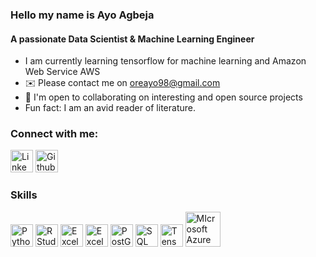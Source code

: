 ### Hello my name is Ayo Agbeja

#### A passionate Data Scientist & Machine Learning Engineer



- I am currently learning tensorflow for machine learning and Amazon Web Service AWS
- ✉️ Please contact me on oreayo98@gmail.com
- 🤝  I'm open to collaborating on interesting and open source projects
- Fun fact: I am an avid reader of literature.

### Connect with me:

<p align="left">
<a href="https://www.linkedin.com/in/ayooluwa-o-agbeja-710ba71a8/" target="_blank" rel="noreferrer"><img src="https://user-images.githubusercontent.com/72551684/197346350-8a072f4b-c86d-49f3-8015-9b9018d5d751.png" width="36" height="36" alt="Linkedin" /></a>
<a href="https://github.com/" target="_blank" rel="noreferrer"><img src="https://user-images.githubusercontent.com/72551684/197353893-a27374b3-d374-4624-ba37-7e788f1361dd.svg" width="36" height="36" alt="Github" /></a>


  
<br/>


### Skills


<p align="left">
<a href="https://www.python.org/" target="_blank" rel="noreferrer"><img src="https://raw.githubusercontent.com/danielcranney/readme-generator/main/public/icons/skills/python-colored.svg" width="36" height="36" alt="Python" /></a>
<a href="https://www.rstudio.com/" target="_blank" rel="noreferrer"><img src="https://user-images.githubusercontent.com/72551684/197352834-ce9c32f4-df65-453d-83a6-c239715ad18b.svg" width="36" height="36" alt="R Studio" /></a>
<a href="https://www.microsoft.com/en-us/microsoft-365/excel" target="_blank" rel="noreferrer"><img src="https://user-images.githubusercontent.com/72551684/197353266-95baf37c-f57d-4467-a9de-5203b4a4e985.svg" width="36" height="36" alt="Excel" /></a>
<a href="https://powerbi.microsoft.com/en-au/" target="_blank" rel="noreferrer"><img src="https://user-images.githubusercontent.com/72551684/197353399-5f16c11b-4a01-41dd-81c4-4e75a1b79334.svg" width="36" height="36" alt="Excel" /></a>
<a href="https://www.postgresql.org/" target="_blank" rel="noreferrer"><img src="https://user-images.githubusercontent.com/72551684/197356597-71e05b69-1793-421b-8893-bf53b4b9e1e2.svg" width="36" height="36" alt="PostGreSQL" /></a>
<a href="https://www.tutorialspoint.com/sql/sql-overview.htm" target="_blank" rel="noreferrer"><img src="https://user-images.githubusercontent.com/72551684/197356704-4f1fab3b-e105-46f8-86c8-733e46cc5c8f.svg" width="36" height="36" alt="SQL" /></a>
<a href="https://www.tensorflow.org/?gclid=Cj0KCQjwqc6aBhC4ARIsAN06NmMGQ8hjEMnbSQTTNzUjoit8rpjn94rXKzBVIfwjITGqiec8d9jTgVYaApIQEALw_wcB/" target="_blank" rel="noreferrer"><img src="https://user-images.githubusercontent.com/72551684/197353497-4d6d7bda-f349-489d-a1fd-ca4d0f6ff9d2.svg" width="36" height="36" alt="Tensorflow" /></a>
<a href="https://azure.microsoft.com/en-us/" target="_blank" rel="noreferrer"><img src="https://user-images.githubusercontent.com/72551684/197358022-6b55678a-4931-4e01-8914-9431f7eb179a.svg" width="56" height="56" alt="MIcrosoft Azure" /></a>
